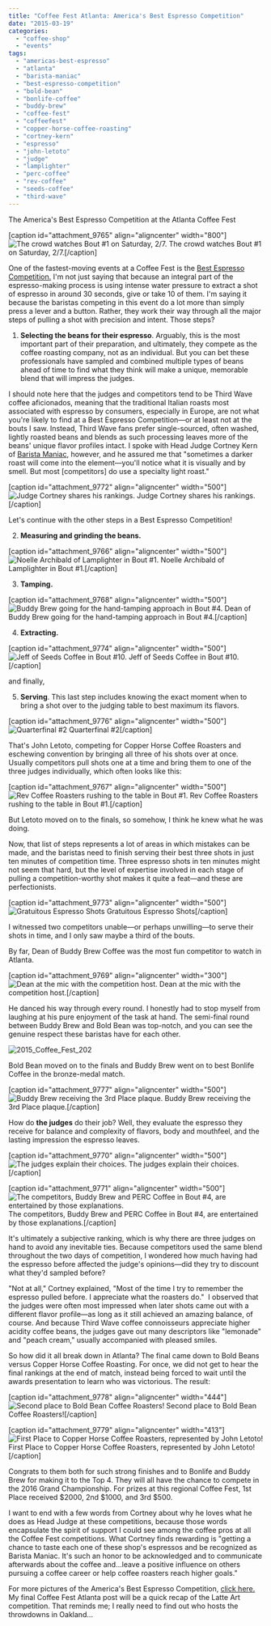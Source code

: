 ```yaml
---
title: "Coffee Fest Atlanta: America's Best Espresso Competition"
date: "2015-03-19"
categories: 
  - "coffee-shop"
  - "events"
tags: 
  - "americas-best-espresso"
  - "atlanta"
  - "barista-maniac"
  - "best-espresso-competition"
  - "bold-bean"
  - "bonlife-coffee"
  - "buddy-brew"
  - "coffee-fest"
  - "coffeefest"
  - "copper-horse-coffee-roasting"
  - "cortney-kern"
  - "espresso"
  - "john-letoto"
  - "judge"
  - "lamplighter"
  - "perc-coffee"
  - "rev-coffee"
  - "seeds-coffee"
  - "third-wave"
---
```


The America's Best Espresso Competition at the Atlanta Coffee Fest

\[caption id="attachment\_9765" align="aligncenter" width="800"\]![The crowd watches Bout #1 on Saturday, 2/7.](http://www.rebeccagomezfarrell.com/wp-content/uploads/2015/03/2015_Coffee_Fest_107.jpg) The crowd watches Bout #1 on Saturday, 2/7.\[/caption\]

One of the fastest-moving events at a Coffee Fest is the [Best Espresso Competition.](http://www.coffeefest.com/EspressoCompetition.aspx) I'm not just saying that because an integral part of the espresso-making process is using intense water pressure to extract a shot of espresso in around 30 seconds, give or take 10 of them. I'm saying it because the baristas competing in this event do a lot more than simply press a lever and a button. Rather, they work their way through all the major steps of pulling a shot with precision and intent. Those steps?

1. **Selecting the beans for their espresso**. Arguably, this is the most important part of their preparation, and ultimately, they compete as the coffee roasting company, not as an individual. But you can bet these professionals have sampled and combined multiple types of beans ahead of time to find what they think will make a unique, memorable blend that will impress the judges.

I should note here that the judges and competitors tend to be Third Wave coffee aficionados, meaning that the traditional Italian roasts most associated with espresso by consumers, especially in Europe, are not what you're likely to find at a Best Espresso Competition—or at least not at the bouts I saw. Instead, Third Wave fans prefer single-sourced, often washed, lightly roasted beans and blends as such processing leaves more of the beans' unique flavor profiles intact. I spoke with Head Judge Cortney Kern of [Barista Maniac](http://www.baristamaniac.com/), however, and he assured me that "sometimes a darker roast will come into the element—you'll notice what it is visually and by smell. But most \[competitors\] do use a specialty light roast."

\[caption id="attachment\_9772" align="aligncenter" width="500"\]![Judge Cortney shares his rankings.](http://www.rebeccagomezfarrell.com/wp-content/uploads/2015/03/2015_Coffee_Fest_141-500x362.jpg) Judge Cortney shares his rankings.\[/caption\]

Let's continue with the other steps in a Best Espresso Competition!

2. **Measuring and grinding the beans.**

\[caption id="attachment\_9766" align="aligncenter" width="500"\]![Noelle Archibald of Lamplighter in Bout #1.](http://www.rebeccagomezfarrell.com/wp-content/uploads/2015/03/2015_Coffee_Fest_110-500x356.jpg) Noelle Archibald of Lamplighter in Bout #1.\[/caption\]

3. **Tamping.**

\[caption id="attachment\_9768" align="aligncenter" width="500"\]![Buddy Brew going for the hand-tamping approach in Bout #4.](http://www.rebeccagomezfarrell.com/wp-content/uploads/2015/03/2015_Coffee_Fest_130-500x452.jpg) Dean of Buddy Brew going for the hand-tamping approach in Bout #4.\[/caption\]

4. **Extracting.**

\[caption id="attachment\_9774" align="aligncenter" width="500"\]![Jeff of Seeds Coffee in Bout #10.](http://www.rebeccagomezfarrell.com/wp-content/uploads/2015/03/2015_Coffee_Fest_172-500x333.jpg) Jeff of Seeds Coffee in Bout #10.\[/caption\]

and finally,

5. **Serving**. This last step includes knowing the exact moment when to bring a shot over to the judging table to best maximum its flavors.

\[caption id="attachment\_9776" align="aligncenter" width="500"\]![Quarterfinal #2](http://www.rebeccagomezfarrell.com/wp-content/uploads/2015/03/2015_Coffee_Fest_209-500x439.jpg) Quarterfinal #2\[/caption\]

That's John Letoto, competing for Copper Horse Coffee Roasters and eschewing convention by bringing all three of his shots over at once. Usually competitors pull shots one at a time and bring them to one of the three judges individually, which often looks like this:

\[caption id="attachment\_9767" align="aligncenter" width="500"\]![Rev Coffee Roasters rushing to the table in Bout #1.](http://www.rebeccagomezfarrell.com/wp-content/uploads/2015/03/2015_Coffee_Fest_115-500x353.jpg) Rev Coffee Roasters rushing to the table in Bout #1.\[/caption\]

But Letoto moved on to the finals, so somehow, I think he knew what he was doing.

Now, that list of steps represents a lot of areas in which mistakes can be made, and the baristas need to finish serving their best three shots in just ten minutes of competition time. Three espresso shots in ten minutes might not seem that hard, but the level of expertise involved in each stage of pulling a competition-worthy shot makes it quite a feat—and these are perfectionists.

\[caption id="attachment\_9773" align="aligncenter" width="500"\]![Gratuitous Espresso Shots](http://www.rebeccagomezfarrell.com/wp-content/uploads/2015/03/2015_Coffee_Fest_147-500x333.jpg) Gratuitous Espresso Shots\[/caption\]

I witnessed two competitors unable—or perhaps unwilling—to serve their shots in time, and I only saw maybe a third of the bouts.

By far, Dean of Buddy Brew Coffee was the most fun competitor to watch in Atlanta.

\[caption id="attachment\_9769" align="aligncenter" width="300"\]![Dean at the mic with the competition host.](http://www.rebeccagomezfarrell.com/wp-content/uploads/2015/03/2015_Coffee_Fest_138-300x500.jpg) Dean at the mic with the competition host.\[/caption\]

He danced his way through every round. I honestly had to stop myself from laughing at his pure enjoyment of the task at hand. The semi-final round between Buddy Brew and Bold Bean was top-notch, and you can see the genuine respect these baristas have for each other.

![2015_Coffee_Fest_202](http://www.rebeccagomezfarrell.com/wp-content/uploads/2015/03/2015_Coffee_Fest_202-354x500.jpg)

Bold Bean moved on to the finals and Buddy Brew went on to best Bonlife Coffee in the bronze-medal match.

\[caption id="attachment\_9777" align="aligncenter" width="500"\]![Buddy Brew receiving the 3rd Place plaque.](http://www.rebeccagomezfarrell.com/wp-content/uploads/2015/03/2015_Coffee_Fest_227-500x476.jpg) Buddy Brew receiving the 3rd Place plaque.\[/caption\]

How do **the judges** do their job? Well, they evaluate the espresso they receive for balance and complexity of flavors, body and mouthfeel, and the lasting impression the espresso leaves.

\[caption id="attachment\_9770" align="aligncenter" width="500"\]![The judges explain their choices.](http://www.rebeccagomezfarrell.com/wp-content/uploads/2015/03/2015_Coffee_Fest_139-500x329.jpg) The judges explain their choices.\[/caption\]

\[caption id="attachment\_9771" align="aligncenter" width="500"\]![The competitors, Buddy Brew and PERC Coffee in Bout #4, are entertained by those explanations.](http://www.rebeccagomezfarrell.com/wp-content/uploads/2015/03/2015_Coffee_Fest_140-500x341.jpg) The competitors, Buddy Brew and PERC Coffee in Bout #4, are entertained by those explanations.\[/caption\]

It's ultimately a subjective ranking, which is why there are three judges on hand to avoid any inevitable ties. Because competitors used the same blend throughout the two days of competition, I wondered how much having had the espresso before affected the judge's opinions—did they try to discount what they'd sampled before?

"Not at all," Cortney explained, "Most of the time I try to remember the espresso pulled before. I appreciate what the roasters do."  I observed that the judges were often most impressed when later shots came out with a different flavor profile—as long as it still achieved an amazing balance, of course. And because Third Wave coffee connoisseurs appreciate higher acidity coffee beans, the judges gave out many descriptors like "lemonade" and "peach cream," usually accompanied with pleased smiles.

So how did it all break down in Atlanta? The final came down to Bold Beans versus Copper Horse Coffee Roasting. For once, we did not get to hear the final rankings at the end of match, instead being forced to wait until the awards presentation to learn who was victorious. The result:

\[caption id="attachment\_9778" align="aligncenter" width="444"\]![Second place to Bold Bean Coffee Roasters!](http://www.rebeccagomezfarrell.com/wp-content/uploads/2015/03/2015_Coffee_Fest_228-444x500.jpg) Second place to Bold Bean Coffee Roasters!\[/caption\]

\[caption id="attachment\_9779" align="aligncenter" width="413"\]![ First Place to Copper Horse Coffee Roasters, represented by John Letoto!](http://www.rebeccagomezfarrell.com/wp-content/uploads/2015/03/2015_Coffee_Fest_229-413x500.jpg) First Place to Copper Horse Coffee Roasters, represented by John Letoto!\[/caption\]

Congrats to them both for such strong finishes and to Bonlife and Buddy Brew for making it to the Top 4. They will all have the chance to compete in the 2016 Grand Championship. For prizes at this regional Coffee Fest, 1st Place received $2000, 2nd $1000, and 3rd $500.

I want to end with a few words from Cortney about why he loves what he does as Head Judge at these competitions, because those words encapsulate the spirit of support I could see among the coffee pros at all the Coffee Fest competitions. What Cortney finds rewarding is "getting a chance to taste each one of these shop's espressos and be recognized as Barista Maniac. It's such an honor to be acknowledged and to communicate afterwards about the coffee and…leave a positive influence on others pursuing a coffee career or help coffee roasters reach higher goals."

For more pictures of the America's Best Espresso Competition, [click here.](https://www.facebook.com/media/set/?set=a.10152754043299607.1073741941.567409606&type=1&l=240fa23f94) My final Coffee Fest Atlanta post will be a quick recap of the Latte Art competition. That reminds me; I really need to find out who hosts the throwdowns in Oakland…
